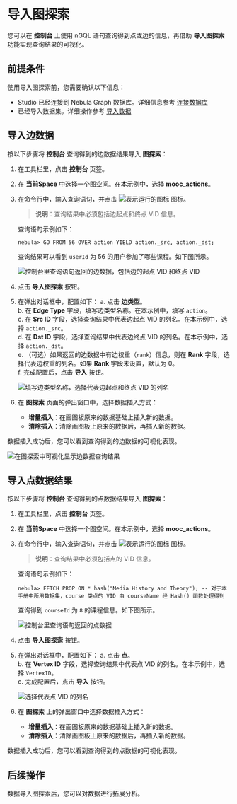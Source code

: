# 导入图探索

您可以在 **控制台** 上使用 nGQL 语句查询得到点或边的信息，再借助 **导入图探索** 功能实现查询结果的可视化。

## 前提条件

使用导入图探索前，您需要确认以下信息：

- Studio 已经连接到 Nebula Graph 数据库。详细信息参考 [连接数据库](../install-configure/st-ug-connect.md)
- 已经导入数据集。详细操作参考 [导入数据](../quick-start/st-ug-import-data.md)

## 导入边数据

按以下步骤将 **控制台** 查询得到的边数据结果导入 **图探索**：

1. 在工具栏里，点击 **控制台** 页签。
2. 在 **当前Space** 中选择一个图空间。在本示例中，选择 **mooc_actions**。
3. 在命令行中，输入查询语句，并点击 ![表示运行的图标](https://docs-cdn.nebula-graph.com.cn/nebula-studio-docs/st-ug-008.png "Run 图标") 图标。
   > **说明**：查询结果中必须包括边起点和终点 VID 信息。

   查询语句示例如下：

    ```nGQL
    nebula> GO FROM 56 OVER action YIELD action._src, action._dst;
    ```

    查询结果可以看到 `userId` 为 56 的用户参加了哪些课程。如下图所示。

    ![控制台里查询语句返回的边数据，包括边的起点 VID 和终点 VID](https://docs-cdn.nebula-graph.com.cn/nebula-studio-docs/st-ug-040.png "边数据")

4. 点击 **导入图探索** 按钮。
5. 在弹出对话框中，配置如下：
   a. 点击 **边类型**。  
   b. 在 **Edge Type** 字段，填写边类型名称。在本示例中，填写 `action`。  
   c. 在 **Src ID** 字段，选择查询结果中代表边起点 VID 的列名。在本示例中，选择 `action._src`。  
   d. 在 **Dst ID** 字段，选择查询结果中代表边终点 VID 的列名。在本示例中，选择 `action._dst`。  
   e. （可选）如果返回的边数据中有边权重（`rank`）信息，则在 **Rank** 字段，选择代表边权重的列名。如果 **Rank** 字段未设置，默认为 0。  
   f. 完成配置后，点击 **导入** 按钮。  

      ![填写边类型名称，选择代表边起点和终点 VID 的列名](https://docs-cdn.nebula-graph.com.cn/nebula-studio-docs/st-ug-041.png "配置边类型信息")
6. 在 **图探索** 页面的弹出窗口中，选择数据插入方式：
   - **增量插入**：在画图板原来的数据基础上插入新的数据。
   - **清除插入**：清除画图板上原来的数据后，再插入新的数据。

数据插入成功后，您可以看到查询得到的边数据的可视化表现。

![在图探索中可视化显示边数据查询结果](https://docs-cdn.nebula-graph.com.cn/nebula-studio-docs/st-ug-044.png "可视化边数据查询结果")

## 导入点数据结果

按以下步骤将 **控制台** 查询得到的点数据结果导入 **图探索**：

1. 在工具栏里，点击 **控制台** 页签。
2. 在 **当前Space** 中选择一个图空间。在本示例中，选择 **mooc_actions**。
3. 在命令行中，输入查询语句，并点击 ![表示运行的图标](https://docs-cdn.nebula-graph.com.cn/nebula-studio-docs/st-ug-008.png "Run 图标") 图标。
   > **说明**：查询结果中必须包括点的 VID 信息。

   查询语句示例如下：

    ```nGQL
    nebula> FETCH PROP ON * hash("Media History and Theory"); -- 对于本手册中所用数据集，course 类点的 VID 由 courseName 经 Hash() 函数处理得到
    ```

    查询得到 `courseId` 为 `8` 的课程信息。如下图所示。

    ![控制台里查询语句返回的点数据](https://docs-cdn.nebula-graph.com.cn/nebula-studio-docs/st-ug-043.png "点数据")

4. 点击 **导入图探索** 按钮。
5. 在弹出对话框中，配置如下：
   a. 点击 **点**。  
   b. 在 **Vertex ID** 字段，选择查询结果中代表点 VID 的列名。在本示例中，选择 `VertexID`。  
   c. 完成配置后，点击 **导入** 按钮。  

      ![选择代表点 VID 的列名](https://docs-cdn.nebula-graph.com.cn/nebula-studio-docs/st-ug-042.png "配置点信息")
6. 在 **图探索** 上的弹出窗口中选择数据插入方式：
   - **增量插入**：在画图板原来的数据基础上插入新的数据。
   - **清除插入**：清除画图板上原来的数据后，再插入新的数据。

数据插入成功后，您可以看到查询得到的点数据的可视化表现。

## 后续操作

数据导入图探索后，您可以对数据进行拓展分析。
